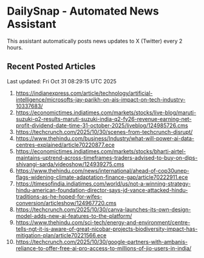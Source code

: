 # DailySnap - Automated News Assistant

This assistant automatically posts news updates to X (Twitter) every 2 hours.

## Recent Posted Articles

Last updated: Fri Oct 31 08:29:15 UTC 2025

1. https://indianexpress.com/article/technology/artificial-intelligence/microsofts-jay-parikh-on-ais-impact-on-tech-industry-10337683/
2. https://economictimes.indiatimes.com/markets/stocks/live-blog/maruti-suzuki-q2-results-maruti-suzuki-india-q2-fy26-revenue-earning-net-profit-dividend-date-time-31-october-2025/liveblog/124985726.cms
3. https://techcrunch.com/2025/10/30/scenes-from-techcrunch-disrupt/
4. https://www.thehindu.com/business/Industry/what-will-power-ai-data-centres-explained/article70220877.ece
5. https://economictimes.indiatimes.com/markets/stocks/bharti-airtel-maintains-uptrend-across-timeframes-traders-advised-to-buy-on-dips-shivangi-sarda/videoshow/124939275.cms
6. https://www.thehindu.com/news/international/ahead-of-cop30unep-flags-widening-climate-adaptation-finance-gap/article70222911.ece
7. https://timesofindia.indiatimes.com/world/us/not-a-winning-strategy-hindu-american-foundation-director-says-jd-vance-attacked-hindu-traditions-as-he-hoped-for-wifes-conversion/articleshow/124967720.cms
8. https://techcrunch.com/2025/10/30/canva-launches-its-own-design-model-adds-new-ai-features-to-the-platform/
9. https://www.thehindu.com/sci-tech/energy-and-environment/centre-tells-ngt-it-is-aware-of-great-nicobar-projects-biodiversity-impact-has-mitigation-plan/article70221566.ece
10. https://techcrunch.com/2025/10/30/google-partners-with-ambanis-reliance-to-offer-free-ai-pro-access-to-millions-of-jio-users-in-india/
